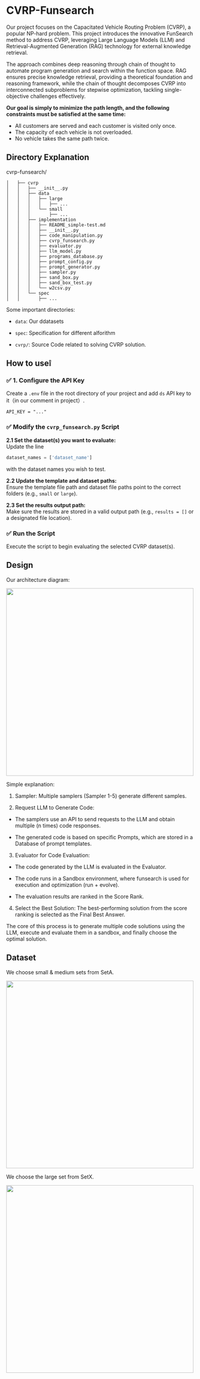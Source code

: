 # CVRP-Funsearch

Our project focuses on the Capacitated Vehicle Routing Problem (CVRP), a popular NP-hard problem. This project introduces the innovative FunSearch method to address CVRP, leveraging Large Language Models (LLM) and Retrieval-Augmented Generation (RAG) technology for external knowledge retrieval.

The approach combines deep reasoning through chain of thought to automate program generation and search within the function space. RAG ensures precise knowledge retrieval, providing a theoretical foundation and reasoning framework, while the chain of thought decomposes CVRP into interconnected subproblems for stepwise optimization, tackling single-objective challenges effectively.

**Our goal is simply to minimize the path length, and the following constraints must be satisfied at the same time:**

- All customers are served and each customer is visited only once.
- The capacity of each vehicle is not overloaded.
- No vehicle takes the same path twice.

## Directory Explanation

cvrp-funsearch/

```
│   ├── cvrp
│   │   ├── __init__.py
│   │   ├── data
│   │   │   ├── large
│   │   │   │   ├── ...
│   │   │   └── small
│   │   │       ├── ...
│   │   ├── implementation
│   │   │   ├── README_simple-test.md
│   │   │   ├── __init__.py
│   │   │   ├── code_manipulation.py
│   │   │   ├── cvrp_funsearch.py
│   │   │   ├── evaluator.py
│   │   │   ├── llm_model.py
│   │   │   ├── programs_database.py
│   │   │   ├── prompt_config.py
│   │   │   ├── prompt_generator.py
│   │   │   ├── sampler.py
│   │   │   ├── sand_box.py
│   │   │   ├── sand_box_test.py
│   │   │   └── w2csv.py
│   │   └── spec
│   │       ├── ...
```

Some important directories:

- `data`: Our ddatasets

- `spec`: Specification for different alforithm

- `cvrp/`: Source Code related to solving CVRP solution.

## How to use❕

### ✅ 1. Configure the API Key

Create a `.env` file in the root directory of your project and add `ds` API key to it（in our comment in project）.

```shell
API_KEY = "..."
```

### ✅ Modify the `cvrp_funsearch.py` Script

**2.1 Set the dataset(s) you want to evaluate:**  
Update the line

```python
dataset_names = ['dataset_name']
```

with the dataset names you wish to test.

**2.2 Update the template and dataset paths:**  
Ensure the template file path and dataset file paths point to the correct folders (e.g., `small` or `large`).

**2.3 Set the results output path:**  
Make sure the results are stored in a valid output path (e.g., `results = []` or a designated file location).

### ✅ Run the Script

Execute the script to begin evaluating the selected CVRP dataset(s).

## Design

Our architecture diagram:

<img src="https://github.com/user-attachments/assets/fa80d9ce-0738-4753-a139-bf0b01536a29" width="500px">

Simple explanation:

1. Sampler: Multiple samplers (Sampler 1-5) generate different samples.

2. Request LLM to Generate Code:

- The samplers use an API to send requests to the LLM and obtain multiple (n times) code responses.

- The generated code is based on specific Prompts, which are stored in a Database of prompt templates.

3. Evaluator for Code Evaluation:

- The code generated by the LLM is evaluated in the Evaluator.

- The code runs in a Sandbox environment, where funsearch is used for execution and optimization (run + evolve).

- The evaluation results are ranked in the Score Rank.

4. Select the Best Solution: The best-performing solution from the score ranking is selected as the Final Best Answer.

The core of this process is to generate multiple code solutions using the LLM, execute and evaluate them in a sandbox, and finally choose the optimal solution.

## Dataset

We choose small & medium sets from SetA.

<img src="https://github.com/user-attachments/assets/c94f8976-ff90-4f6a-b4c1-8ea1761a6172" width="500px">

We choose the large set from SetX.

<img src="https://github.com/user-attachments/assets/9915d28d-a4e2-4e26-9f7e-7702784f5996" width="500px">
